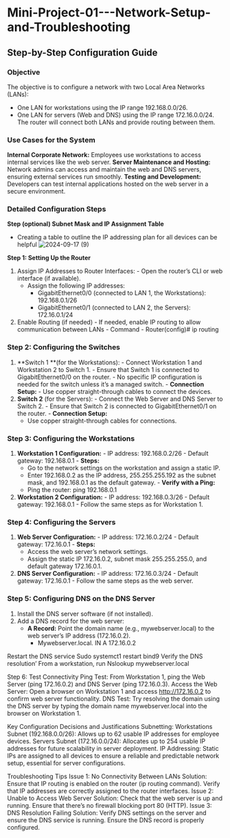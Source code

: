 # Mini-Project-01---Network-Setup-and-Troubleshooting
## Step-by-Step Configuration Guide

### Objective 
The objective is to configure a network with two Local Area Networks (LANs):
  - One LAN for workstations using the IP range 192.168.0.0/26.
  - One LAN for servers (Web and DNS) using the IP range 172.16.0.0/24. The router will connect both LANs and provide routing between them.

### Use Cases for the System 

**Internal Corporate Network:** Employees use workstations to access internal services like the web server.
**Server Maintenance and Hosting:** Network admins can access and maintain the web and DNS servers, ensuring external services run smoothly.
**Testing and Development:** Developers can test internal applications hosted on the web server in a secure environment.


### Detailed Configuration Steps

**Step (optional) Subnet Mask and IP Assignment Table**
  - Creating a table to outline the IP addressing plan for all devices can be helpful
![2024-09-17 (9)](https://github.com/user-attachments/assets/2f962210-9e99-4188-809c-c85b92e1dd8a)


**Step 1: Setting Up the Router**
  1. Assign IP Addresses to Router Interfaces:
    - Open the router’s CLI or web interface (if available).
     - Assign the following IP addresses:
          - GigabitEthernet0/0 (connected to LAN 1, the Workstations): 192.168.0.1/26
          - GigabitEthernet0/1 (connected to LAN 2, the Servers): 172.16.0.1/24
  2. Enable Routing (if needed)
    - If needed, enable IP routing to allow communication between LANs
    - Command
          - Router(config)# ip routing

### Step 2: Configuring the Switches
  1. **Switch 1 **(for the Workstations):
    - Connect Workstation 1 and Workstation 2 to Switch 1.
    - Ensure that Switch 1 is connected to GigabitEthernet0/0 on the router.
    - No specific IP configuration is needed for the switch unless it’s a managed switch.
    - **Connection Setup:**
         - Use copper straight-through cables to connect the devices.
  2. **Switch 2** (for the Servers):
    - Connect the Web Server and DNS Server to Switch 2.
    - Ensure that Switch 2 is connected to GigabitEthernet0/1 on the router.
    - **Connection Setup:**
        - Use copper straight-through cables for connections.

### Step 3: Configuring the Workstations
  1. **Workstation 1 Configuration:**
    - IP address: 192.168.0.2/26
    - Default gateway: 192.168.0.1
    - **Steps:**
        - Go to the network settings on the workstation and assign a static IP.
        - Enter 192.168.0.2 as the IP address, 255.255.255.192 as the subnet mask, and 192.168.0.1 as the default gateway.
    - **Verify with a Ping:**
        - Ping the router: ping 192.168.0.1
  2. **Workstation 2 Configuration:**
    - IP address: 192.168.0.3/26
    - Default gateway: 192.168.0.1
    - Follow the same steps as for Workstation 1.

### Step 4: Configuring the Servers
  1. **Web Server Configuration:**
    - IP address: 172.16.0.2/24
    - Default gateway: 172.16.0.1
    - **Steps:**
        - Access the web server’s network settings.
        - Assign the static IP 172.16.0.2, subnet mask 255.255.255.0, and default gateway 172.16.0.1.
  2. **DNS Server Configuration:**
    - IP address: 172.16.0.3/24
    - Default gateway: 172.16.0.1
    - Follow the same steps as the web server.

### Step 5: Configuring DNS on the DNS Server
  1. Install the DNS server software (if not installed).
  2. Add a DNS record for the web server:
      - **A Record:** Point the domain name (e.g., mywebserver.local) to the web server’s IP address (172.16.0.2).
        - Mywebserver.local.      IN A    172.16.0.2
  

Restart the DNS service
Sudo systemct1 restart bind9
Verify the DNS resolution’
From a workstation, run
Nslookup mywebserver.local

Step 6: Test Connectivity
Ping Test:
From Workstation 1, ping the Web Server (ping 172.16.0.2) and DNS Server (ping 172.16.0.3).
Access the Web Server:
Open a browser on Workstation 1 and access http://172.16.0.2 to confirm web server functionality.
DNS Test:
Try resolving the domain using the DNS server by typing the domain name mywebserver.local into the browser on Workstation 1.


Key Configuration Decisions and Justifications 
Subnetting:
Workstations Subnet (192.168.0.0/26): Allows up to 62 usable IP addresses for employee devices.
Servers Subnet (172.16.0.0/24): Allocates up to 254 usable IP addresses for future scalability in server deployment.
IP Addressing: Static IPs are assigned to all devices to ensure a reliable and predictable network setup, essential for server configurations.



Troubleshooting Tips 
Issue 1: No Connectivity Between LANs
Solution: Ensure that IP routing is enabled on the router (ip routing command).
Verify that IP addresses are correctly assigned to the router interfaces.
Issue 2: Unable to Access Web Server
Solution: Check that the web server is up and running.
Ensure that there’s no firewall blocking port 80 (HTTP).
Issue 3: DNS Resolution Failing
Solution: Verify DNS settings on the server and ensure the DNS service is running.
Ensure the DNS record is properly configured.
